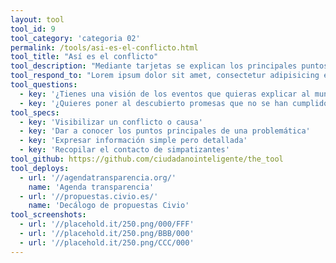 ```yaml
---
layout: tool
tool_id: 9
tool_category: 'categoria 02'
permalink: /tools/asi-es-el-conflicto.html
tool_title: "Así es el conflicto"
tool_description: "Mediante tarjetas se explican los principales puntos de una problemática con el detalle de los argumentos desde una perspectiva ciudadana."
tool_respond_to: "Lorem ipsum dolor sit amet, consectetur adipisicing elit. Illum nemo, modi non voluptates et reprehenderit, debitis repellendus mollitia cumque, ut tempore architecto laudantium deserunt magni suscipit quisquam unde esse. Facere!"
tool_questions:
  - key: '¿Tienes una visión de los eventos que quieras explicar al mundo?'
  - key: '¿Quieres poner al descubierto promesas que no se han cumplido?'
tool_specs:
  - key: 'Visibilizar un conflicto o causa'
  - key: 'Dar a conocer los puntos principales de una problemática'
  - key: 'Expresar información simple pero detallada'
  - key: 'Recopilar el contacto de simpatizantes'
tool_github: https://github.com/ciudadanointeligente/the_tool
tool_deploys:
  - url: '//agendatransparencia.org/'
    name: 'Agenda transparencia'
  - url: '//propuestas.civio.es/'
    name: 'Decálogo de propuestas Civio'
tool_screenshots:
  - url: '//placehold.it/250.png/000/FFF'
  - url: '//placehold.it/250.png/BBB/000'
  - url: '//placehold.it/250.png/CCC/000'
---
```

